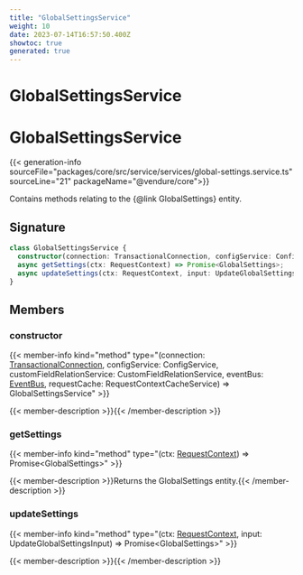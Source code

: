 ```yaml
---
title: "GlobalSettingsService"
weight: 10
date: 2023-07-14T16:57:50.400Z
showtoc: true
generated: true
---
```

<!-- This file was generated from the Vendure source. Do not modify. Instead, re-run the "docs:build" script -->

# GlobalSettingsService
<div class="symbol">


# GlobalSettingsService

{{< generation-info sourceFile="packages/core/src/service/services/global-settings.service.ts" sourceLine="21" packageName="@vendure/core">}}

Contains methods relating to the {@link GlobalSettings} entity.

## Signature

```TypeScript
class GlobalSettingsService {
  constructor(connection: TransactionalConnection, configService: ConfigService, customFieldRelationService: CustomFieldRelationService, eventBus: EventBus, requestCache: RequestContextCacheService)
  async getSettings(ctx: RequestContext) => Promise<GlobalSettings>;
  async updateSettings(ctx: RequestContext, input: UpdateGlobalSettingsInput) => Promise<GlobalSettings>;
}
```
## Members

### constructor

{{< member-info kind="method" type="(connection: <a href='/typescript-api/data-access/transactional-connection#transactionalconnection'>TransactionalConnection</a>, configService: ConfigService, customFieldRelationService: CustomFieldRelationService, eventBus: <a href='/typescript-api/events/event-bus#eventbus'>EventBus</a>, requestCache: RequestContextCacheService) => GlobalSettingsService"  >}}

{{< member-description >}}{{< /member-description >}}

### getSettings

{{< member-info kind="method" type="(ctx: <a href='/typescript-api/request/request-context#requestcontext'>RequestContext</a>) => Promise&#60;GlobalSettings&#62;"  >}}

{{< member-description >}}Returns the GlobalSettings entity.{{< /member-description >}}

### updateSettings

{{< member-info kind="method" type="(ctx: <a href='/typescript-api/request/request-context#requestcontext'>RequestContext</a>, input: UpdateGlobalSettingsInput) => Promise&#60;GlobalSettings&#62;"  >}}

{{< member-description >}}{{< /member-description >}}


</div>
